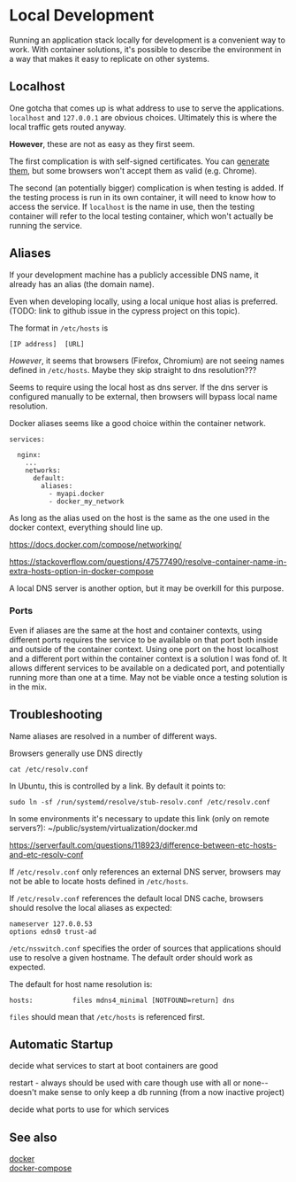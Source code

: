 # Local Development

Running an application stack locally for development is a convenient way to work. With container solutions, it's possible to describe the environment in a way that makes it easy to replicate on other systems. 

## Localhost

One gotcha that comes up is what address to use to serve the applications. `localhost` and `127.0.0.1` are obvious choices. Ultimately this is where the local traffic gets routed anyway.

**However**, these are not as easy as they first seem. 

The first complication is with self-signed certificates. You can [generate them](~/public/web/certificates.md), but some browsers won't accept them as valid (e.g. Chrome). 

The second (an potentially bigger) complication is when testing is added. If the testing process is run in its own container, it will need to know how to access the service. If `localhost` is the name in use, then the testing container will refer to the local testing container, which won't actually be running the service. 

## Aliases

If your development machine has a publicly accessible DNS name, it already has an alias (the domain name). 

Even when developing locally, using a local unique host alias is preferred. 
(TODO: link to github issue in the cypress project on this topic). 

The format in `/etc/hosts` is

```
[IP address]  [URL]
```

*However*, it seems that browsers (Firefox, Chromium) are not seeing names defined in `/etc/hosts`. Maybe they skip straight to dns resolution??? 

Seems to require using the local host as dns server. If the dns server is configured manually to be external, then browsers will bypass local name resolution. 



Docker aliases seems like a good choice within the container network. 

```
services:
        
  nginx:
    ...
    networks:
      default:
        aliases:
          - myapi.docker
          - docker_my_network
```


As long as the alias used on the host is the same as the one used in the docker context, everything should line up. 

https://docs.docker.com/compose/networking/

https://stackoverflow.com/questions/47577490/resolve-container-name-in-extra-hosts-option-in-docker-compose


A local DNS server is another option, but it may be overkill for this purpose. 


### Ports

Even if aliases are the same at the host and container contexts, using different ports requires the service to be available on that port both inside and outside of the container context. Using one port on the host localhost and a different port within the container context is a solution I was fond of. It allows different services to be available on a dedicated port, and potentially running more than one at a time.  May not be viable once a testing solution is in the mix. 

## Troubleshooting

Name aliases are resolved in a number of different ways. 

Browsers generally use DNS directly

```
cat /etc/resolv.conf 
```

In Ubuntu, this is controlled by a link. By default it points to:

```
sudo ln -sf /run/systemd/resolve/stub-resolv.conf /etc/resolv.conf
```

In some environments it's necessary to update this link (only on remote servers?):
~/public/system/virtualization/docker.md

https://serverfault.com/questions/118923/difference-between-etc-hosts-and-etc-resolv-conf

If `/etc/resolv.conf` only references an external DNS server, browsers may not be able to locate hosts defined in `/etc/hosts`. 

If `/etc/resolv.conf` references the default local DNS cache, browsers should resolve the local aliases as expected:

```
nameserver 127.0.0.53
options edns0 trust-ad
```

`/etc/nsswitch.conf` specifies the order of sources that applications should use to resolve a given hostname. The default order should work as expected. 

The default for host name resolution is:

```
hosts:          files mdns4_minimal [NOTFOUND=return] dns
```

`files` should mean that `/etc/hosts` is referenced first. 


## Automatic Startup

decide what services to start at boot
containers are good

restart - always should be used with care though
use with all or none-- doesn't make sense to only keep a db running (from a now inactive project)

decide what ports to use for which services

## See also

[docker](/system/virtualization/docker.md)  
[docker-compose](/system/virtualization/docker-compose.md)  


